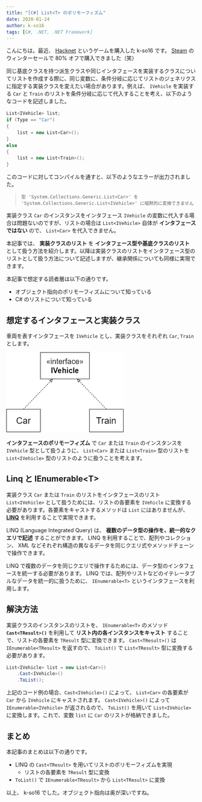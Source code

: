 ```yaml
---
title: "[C#] List<T> のポリモーフィズム"
date: 2020-01-24
author: k-so16
tags: [C#, .NET, .NET Framework]
---
```


こんにちは。最近、 [Hacknet](https://store.steampowered.com/app/365450/Hacknet/?l=japanese) というゲームを購入した k-so16 です。 [Steam](https://store.steampowered.com/) のウィンターセールで 80% オフで購入できました（笑）

同じ基底クラスを持つ派生クラスや同じインタフェースを実装するクラスについてリストを作成する際に、同じ変数に、条件分岐に応じてリストのジェネリクスに指定する実装クラスを変えたい場合があります。例えば、 `IVehicle` を実装する `Car` と `Train` のリストを条件分岐に応じて代入することを考え、以下のようなコードを記述しました。

```csharp
List<IVehicle> list;
if (Type == "Car")
{
    list = new List<Car>();
}
else
{
    list = new List<Train>();
}
```

このコードに対してコンパイルを通すと、以下のようなエラーが出力されました。

> `型 'System.Collections.Generic.List<Car>' を 'System.Collections.Generic.List<IVehicle>' に暗黙的に変換できません`

実装クラス `Car` のインスタンスをインタフェース `IVehicle` の変数に代入する場合は問題ないのですが、リストの場合は `List<IVehicle>` 自体が **インタフェースではない** ので、 `List<Car>` を代入できません。

本記事では、 **実装クラスのリスト** を **インタフェース型や基底クラスのリスト** として扱う方法を紹介します。以降は実装クラスのリストをインタフェース型のリストとして扱う方法について記述しますが、継承関係についても同様に実現できます。

本記事で想定する読者層は以下の通りです。

- オブジェクト指向のポリモーフィズムについて知っている
- C# のリストについて知っている

## 想定するインタフェースと実装クラス
車両を表すインタフェースを `IVehicle` とし、実装クラスをそれぞれ `Car`, `Train` とします。

![インタフェースと実装クラスの関係](images/csharp-list-polymorphism-1.png "インタフェースと実装クラスの関係")

**インタフェースのポリモーフィズム** で `Car` または `Train` のインスタンスを `IVehicle` 型として扱うように、 `List<Car>` または `List<Train>` 型のリストを `List<IVehicle>` 型のリストのように扱うことを考えます。


## Linq と IEnumerable&lt;T&gt;
実装クラス `Car` または `Train` のリストをインタフェースのリスト `List<IVehicle>` として扱うためには、リストの各要素を `IVehicle` に変換する必要があります。各要素をキャストするメソッドは `List` にはありませんが、 **[LINQ](https://docs.microsoft.com/ja-jp/dotnet/csharp/linq/)** を利用することで実現できます。

LINQ (Language Integrated Query) は、 **複数のデータ型の操作を、統一的なクエリで記述** することができます。 LINQ を利用することで、配列やコレクション、 XML などそれぞれ構造の異なるデータを同じクエリ式やメソッドチェーンで操作できます。

LINQ で複数のデータを同じクエリで操作するためには、データ型のインタフェースを統一する必要があります。 LINQ では、配列やリストなどのイテレータブルなデータを統一的に扱うために、 `IEnumerable<T>` というインタフェースを利用します。

## 解決方法
実装クラスのインスタンスのリストを、 `IEnumerable<T>` のメソッド **`Cast<TResult>()`** を利用して **リスト内の各インスタンスをキャスト** することで、リストの各要素を `TResult` 型に変換できます。 `Cast<TResult>()` は `IEnumerable<TResult>` を返すので、 `ToList()` で `List<TResult>` 型に変換する必要があります。

```csharp
List<IVehicle> list = new List<Car>()
    .Cast<IVehicle>()
    .ToList();
```

上記のコード例の場合、`Cast<IVehicle>()` によって、 `List<Car>` の各要素が `Car` から `IVehicle` にキャストされます。 `Cast<IVehicle>()` によって `IEnumerable<IVehicle>` が返されるので、 `ToList()` を用いて `List<IVehicle>` に変換します。これで、変数 `list` に `Car` のリストが格納できました。

## まとめ
本記事のまとめは以下の通りです。

- LINQ の `Cast<TResult>` を用いてリストのポリモーフィズムを実現
    - リストの各要素を `TResult` 型に変換
- `ToList()` で `IEnumerable<TResult>` から `List<TResult>` に変換

以上、 k-so16 でした。オブジェクト指向は奥が深いですね。